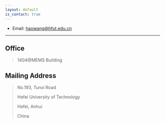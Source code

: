 ```yaml
---
layout: default
is_contact: true
---
```


* Email: [haowang@hfut.edu.cn](mailto:haowang@hfut.edu.cn)

---

## Office

> 1404@MEMS Building 

## Mailing Address

> No.193, Tunxi Road
> 
> Hefei University of Technology
>
> Hefei, Anhui
>
> China


